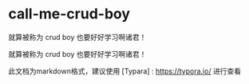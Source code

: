 # call-me-crud-boy
就算被称为 crud boy 也要好好学习啊诸君！



就算被称为 crud boy 也要好好学习啊诸君！

此文档为markdown格式，建议使用 [Typara] : https://typora.io/ 进行查看